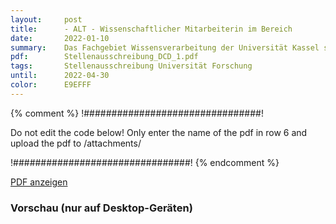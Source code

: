 ```yaml
---
layout:     post
title:      - ALT - Wissenschaftlicher Mitarbeiterin im Bereich
date:       2022-01-10
summary:    Das Fachgebiet Wissensverarbeitung der Universität Kassel schreibt eine Stelle für eine/n Wissenschaftliche:n Mitarbeiter/in (TV-H E13, 100%) im Rahmen des LOEWE-Exploration-Projekts “Dimension Curse Detector” aus.
pdf:        Stellenausschreibung_DCD_1.pdf
tags:		Stellenausschreibung Universität Forschung
until:		2022-04-30
color:      E9EFFF
---
```


{% comment %}
!################################!

Do not edit the code below! Only enter the name of the pdf in row 6 and upload the pdf to /attachments/

!################################!
{% endcomment %} 

<a class="btn btn-primary" href="{{ site.url }}/attachments/{{page.pdf}}">PDF anzeigen</a>

<h3>Vorschau (nur auf Desktop-Geräten)</h3>
<div class="d-none d-sm-block">
    <object data="{{ site.url }}/attachments/{{page.pdf}}" width="100%" height="1010" type='application/pdf'>
    </object>
</div>
